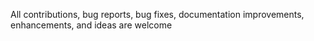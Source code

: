 
All contributions, bug reports, bug fixes, documentation improvements, enhancements, and ideas are welcome



